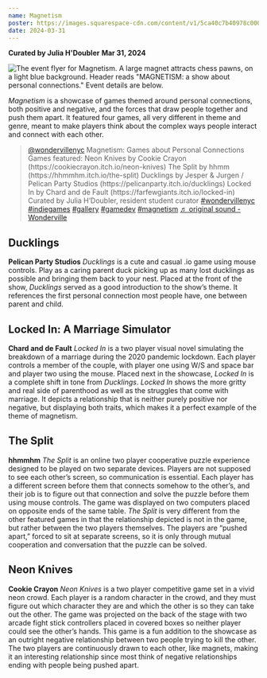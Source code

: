 ```yaml
---
name: Magnetism
poster: https://images.squarespace-cdn.com/content/v1/5ca40c7b40978c0001458f5d/db96c2e7-6a0a-4556-b118-b9f4df166361/Magnetism_Instagram+-+Karl+Hohn.jpg?format=2500w
date: 2024-03-31
---
```


**Curated by Julia H'Doubler**
**Mar 31, 2024**

![The event flyer for Magnetism. A large magnet attracts chess pawns, on a light blue background. Header reads "MAGNETISM: a show about personal connections." Event details are below.](Magetism_Instagram.jpg)

*Magnetism* is a showcase of games themed around personal connections, both positive and negative, and the forces that draw people together and push them apart. It featured four games, all very different in theme and genre, meant to make players think about the complex ways people interact and connect with each other.

<blockquote class="tiktok-embed" cite="https://www.tiktok.com/@wondervillenyc/video/7352939931368475946" data-video-id="7352939931368475946" style="max-width: 605px;min-width: 325px;" > <section> <a target="_blank" title="@wondervillenyc" href="https://www.tiktok.com/@wondervillenyc?refer=embed">@wondervillenyc</a> Magnetism: Games about Personal Connections  Games featured: Neon Knives by Cookie Crayon (https:&#47;&#47;cookiecrayon.itch.io&#47;neon-knives) The Split by hhmm (https:&#47;&#47;hhmmhm.itch.io&#47;the-split) Ducklings by Jesper &#38; Jurgen &#47; Pelican Party Studios (https:&#47;&#47;pelicanparty.itch.io&#47;ducklings) Locked In by Chard and de Fault (https:&#47;&#47;farfewgiants.itch.io&#47;locked-in) Curated by Julia H’Doubler, resident student curator <a title="wondervillenyc" target="_blank" href="https://www.tiktok.com/tag/wondervillenyc?refer=embed">#wondervillenyc</a> <a title="indiegames" target="_blank" href="https://www.tiktok.com/tag/indiegames?refer=embed">#indiegames</a> <a title="gallery" target="_blank" href="https://www.tiktok.com/tag/gallery?refer=embed">#gallery</a> <a title="gamedev" target="_blank" href="https://www.tiktok.com/tag/gamedev?refer=embed">#gamedev</a> <a title="magnetism" target="_blank" href="https://www.tiktok.com/tag/magnetism?refer=embed">#magnetism</a> <a target="_blank" title="♬ original sound - Wonderville" href="https://www.tiktok.com/music/original-sound-7352939981196790570?refer=embed">♬ original sound - Wonderville</a> </section> </blockquote> <script async src="https://www.tiktok.com/embed.js"></script>

## Ducklings
**Pelican Party Studios**
*Ducklings* is a cute and casual .io game using mouse controls. Play as a caring parent duck picking up as many lost ducklings as possible and bringing them back to your nest. Placed at the front of the show, *Ducklings* served as a good introduction to the show’s theme. It references the first personal connection most people have, one between parent and child.


## Locked In: A Marriage Simulator
**Chard and de Fault**
*Locked In* is a two player visual novel simulating the breakdown of a marriage during the 2020 pandemic lockdown. Each player controls a member of the couple, with player one using W/S and space bar and player two using the mouse. Placed next in the showcase, *Locked In* is a complete shift in tone from *Ducklings*. *Locked In* shows the more gritty and real side of parenthood as well as the struggles that come with marriage. It depicts a relationship that is neither purely positive nor negative, but displaying both traits, which makes it a perfect example of the theme of magnetism.

## The Split
**hhmmhm**
*The Split* is an online two player cooperative puzzle experience designed to be played on two separate devices. Players are not supposed to see each other’s screen, so communication is essential. Each player has a different screen before them that connects somehow to the other’s, and their job is to figure out that connection and solve the puzzle before them using mouse controls. The game was displayed on two computers placed on opposite ends of the same table. *The Split* is very different from the other featured games in that the relationship depicted is not in the game, but rather between the two players themselves. The players are “pushed apart,” forced to sit at separate screens, so it is only through mutual cooperation and conversation that the puzzle can be solved.

## Neon Knives
**Cookie Crayon**
*Neon Knives* is a two player competitive game set in a vivid neon crowd. Each player is a random character in the crowd, and they must figure out which character they are and which the other is so they can take out the other. The game was projected on the back of the stage with two arcade fight stick controllers placed in covered boxes so neither player could see the other’s hands. This game is a fun addition to the showcase as an outright negative relationship between two people trying to kill the other. The two players are continuously drawn to each other, like magnets, making it an interesting relationship since most think of negative relationships ending with people being pushed apart.
